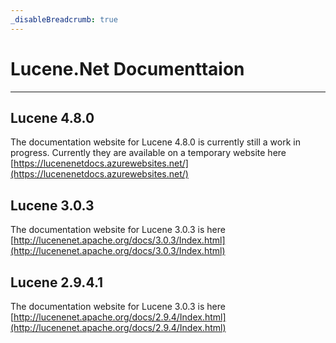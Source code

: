 ```yaml
---
_disableBreadcrumb: true
---
```


Lucene.Net Documenttaion
===============

---------------

## Lucene 4.8.0

The documentation website for Lucene 4.8.0 is currently still a work in progress. Currently they are available on a temporary website here [https://lucenenetdocs.azurewebsites.net/](https://lucenenetdocs.azurewebsites.net/)

## Lucene 3.0.3

The documentation website for Lucene 3.0.3 is here [http://lucenenet.apache.org/docs/3.0.3/Index.html](http://lucenenet.apache.org/docs/3.0.3/Index.html)

## Lucene 2.9.4.1

The documentation website for Lucene 3.0.3 is here [http://lucenenet.apache.org/docs/2.9.4/Index.html](http://lucenenet.apache.org/docs/2.9.4/Index.html)